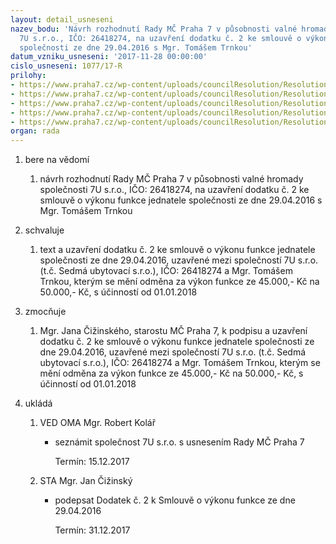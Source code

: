 ```yaml
---
layout: detail_usneseni
nazev_bodu: 'Návrh rozhodnutí Rady MČ Praha 7 v působnosti valné hromady společnosti
  7U s.r.o., IČO: 26418274, na uzavření dodatku č. 2 ke smlouvě o výkonu funkce jednatele
  společnosti ze dne 29.04.2016 s Mgr. Tomášem Trnkou'
datum_vzniku_usneseni: '2017-11-28 00:00:00'
cislo_usneseni: 1077/17-R
prilohy:
- https://www.praha7.cz/wp-content/uploads/councilResolution/Resolutions/28673/export/01_7UdodTrnka~274230.docx
- https://www.praha7.cz/wp-content/uploads/councilResolution/Resolutions/28673/export/02_7UdodTrnka~274229.pdf
- https://www.praha7.cz/wp-content/uploads/councilResolution/Resolutions/28673/export/03_7UdodTrnka~274227.docx
- https://www.praha7.cz/wp-content/uploads/councilResolution/Resolutions/28673/export/20171127_vypis7U~274226.pdf
- https://www.praha7.cz/wp-content/uploads/councilResolution/Resolutions/28673/export/export~302139.pdf
organ: rada
---
```

<ol id="urzList" class="urzList_view"><li id="" class="urzClass1"><span name="1">bere na vědomí</span><ol class="urzOlClass"><li style="text-align: left;" id="" class="urzClass2"><span><p>návrh rozhodnutí Rady MČ Praha 7 v působnosti valné hromady společnosti 7U s.r.o., IČO: 26418274, na uzavření dodatku č. 2 ke smlouvě o výkonu funkce jednatele společnosti ze dne 29.04.2016 s Mgr. Tomášem Trnkou</p></span></li></ol></li><li id="" class="urzClass1"><span name="24">schvaluje</span><ol class="urzOlClass"><li style="text-align: left;" id="" class="urzClass2"><span><p>text a uzavření dodatku č. 2 ke smlouvě o výkonu funkce jednatele společnosti ze dne 29.04.2016, uzavřené mezi společností 7U s.r.o. (t.č. Sedmá ubytovací s.r.o.), IČO: 26418274 a Mgr. Tomášem Trnkou, kterým se mění odměna za výkon funkce ze 45.000,- Kč na 50.000,- Kč, s účinností od 01.01.2018<br></p></span></li></ol></li><li id="" class="urzClass1"><span name="41">zmocňuje</span><ol class="urzOlClass"><li style="text-align: left;" id="" class="urzClass2"><span><p>Mgr. Jana Čižinského, starostu MČ Praha 7, k podpisu a uzavření dodatku č. 2 ke smlouvě o výkonu funkce jednatele společnosti ze dne 29.04.2016, uzavřené mezi společností 7U s.r.o. (t.č. Sedmá ubytovací s.r.o.), IČO: 26418274 a Mgr. Tomášem Trnkou, kterým se mění odměna za výkon funkce ze 45.000,- Kč na 50.000,- Kč, s účinností od 01.01.2018</p></span></li></ol></li><li class="urzClass1" id="urzUkoly"><span name="1">ukládá</span><ol class="urzOlClass"><li class="urzClass2"><span><p>VED OMA Mgr. Robert Kolář</p></span><ul class="urzUlClass"><li class="urzClass3"><span><p>seznámit společnost 7U s.r.o. s usnesením Rady MČ Praha 7</p></span><span class="urzUkolTermin">  Termín:&nbsp;15.12.2017</span></li></ul></li><li class="urzClass2"><span><p>STA Mgr. Jan Čižinský</p></span><ul class="urzUlClass"><li class="urzClass3"><span><p>podepsat Dodatek č. 2 k Smlouvě o výkonu funkce ze dne 29.04.2016</p></span><span class="urzUkolTermin">  Termín:&nbsp;31.12.2017</span></li></ul></li></ol></li></ol>